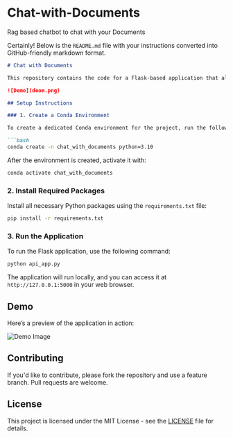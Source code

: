 # Chat-with-Documents
Rag based chatbot to chat with your Documents


Certainly! Below is the `README.md` file with your instructions converted into GitHub-friendly markdown format.

```markdown
# Chat with Documents

This repository contains the code for a Flask-based application that allows you to chat with documents. Follow the instructions below to set up the environment and run the application.

![Demo](deom.png)

## Setup Instructions

### 1. Create a Conda Environment

To create a dedicated Conda environment for the project, run the following command:

```bash
conda create -n chat_with_documents python=3.10
```

After the environment is created, activate it with:

```bash
conda activate chat_with_documents
```

### 2. Install Required Packages

Install all necessary Python packages using the `requirements.txt` file:

```bash
pip install -r requirements.txt
```

### 3. Run the Application

To run the Flask application, use the following command:

```bash
python api_app.py
```

The application will run locally, and you can access it at `http://127.0.0.1:5000` in your web browser.

## Demo

Here’s a preview of the application in action:

![Demo Image](deom.png)

## Contributing

If you'd like to contribute, please fork the repository and use a feature branch. Pull requests are welcome.

## License

This project is licensed under the MIT License - see the [LICENSE](LICENSE) file for details.
```
